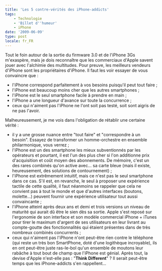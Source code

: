 ```yaml
---
title: 'Les 5 contre-vérités des iPhone-addicts'
tags:
    - Technologie
    - 'Billet d''humeur'
    - iPhone
date: '2009-06-09'
type: post
locale: fr_FR
---
```


Tout le foin autour de la sortie du firmware 3.0 et de l'iPhone 3Gs m'exaspère, mais je dois reconnaître que les commerciaux d'Apple savent jouer avec l'alchimie des multitudes. Pour preuve, les meilleurs vendeurs d'iPhone sont les propriétaires d'iPhone. Il faut les voir essayer de vous convaincre que&nbsp;:

* l'iPhone correspond parfaitement à vos besoins puisqu'il peut tout faire ;
* l'iPhone est beaucoup moins cher que les autres smartphones ;
* l'iPhone est le seul smartphone facile à prendre en main ;
* l'iPhone a une longueur d'avance sur toute la concurrence ;
* ceux qui n'aiment pas l'iPhone ne l'ont soit pas testé, soit sont aigris de ne pas l'avoir.

Malheureusement, je me vois dans l'obligation de rétablir une certaine vérité&nbsp;:

* il y a une grosse nuance entre "tout faire" et "correspondre à un besoin". Essayez de transformer un homme-orchestre en ensemble philarmonique, vous verrez ;
* l'iPhone est un des smartphone les mieux subventionnés par les opérateurs et pourtant, il est l'un des plus cher si l'on additionne prix d'acquisition et coût moyen des abonnements. De mémoire, c'est un des rares combinés qu'on active avec… sa carte bleue (mais il existe, heureusement, des solutions de contournement) ;
* l'iPhone est extrêmement intuitif, mais ce n'est pas le seul smartphone dans ce cas. S'il est, en revanche, le seul à proposer une expérience tactile de cette qualité, il faut néanmoins se rappeler que cela ne convient pas à tout le monde et que d'autres interfaces (boutons, molette…) peuvent fournir une expérience utilisateur tout aussi convaincante ;
* l'iPhone atteint après deux ans et demi et trois versions un niveau de maturité qui aurait dû être le sien dès sa sortie. Apple s'est reposé sur l'ergonomie de son interface et son modèle commercial iPhone + iTunes pour tirer le maximum d'argent de ses utilisateurs en leur livrant au compte-goutte des fonctionnalités qui étaient présentes dans de très nombreux combinés concurrents ;
* ceux qui n'aiment pas l'iPhone n'ont peut-être rien contre le téléphone (qui reste un très bon SmartPhone, doté d'une logithèque incroyable), ils en ont peut-être juste ras-le-bol qu'un ensemble de moutons leur rabâche à tout bout de champ que l'iPhone est génial. Après tout, la devise d'Apple n'est-elle pas&nbsp;: "**Think Different**"&nbsp;? Il serait peut-être temps que les iPhone-addicts s'en rappellent…
